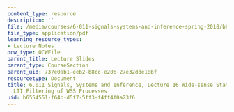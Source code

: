 ```yaml
---
content_type: resource
description: ''
file: /media/courses/6-011-signals-systems-and-inference-spring-2018/b6554551f64bd5f75ff3f4ff4f0a23f6_MIT6_011S18lec16.pdf
file_type: application/pdf
learning_resource_types:
- Lecture Notes
ocw_type: OCWFile
parent_title: Lecture Slides
parent_type: CourseSection
parent_uid: 737e0ab1-eeb2-b8cc-e206-27e32dde18bf
resourcetype: Document
title: 6.011 Signals, Systems and Inference, Lecture 16 Wide-sense Stationary Processes,
  LTI Filtering of WSS Processes
uid: b6554551-f64b-d5f7-5ff3-f4ff4f0a23f6
---
```

